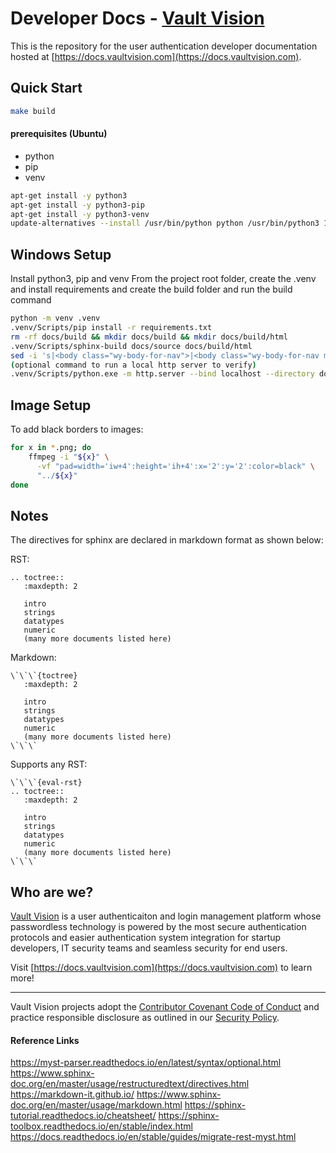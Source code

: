 # Developer Docs - [Vault Vision](https://vaultvision.com) 

This is the repository for the user authentication developer documentation hosted at [https://docs.vaultvision.com](https://docs.vaultvision.com).


## Quick Start


```bash
make build
```


#### prerequisites (Ubuntu)
- python
- pip
- venv

```bash
apt-get install -y python3
apt-get install -y python3-pip
apt-get install -y python3-venv
update-alternatives --install /usr/bin/python python /usr/bin/python3 1
```

## Windows Setup

Install python3, pip and venv
From the project root folder, create the .venv and install requirements and create the build folder and run the build command
```bash
python -m venv .venv
.venv/Scripts/pip install -r requirements.txt
rm -rf docs/build && mkdir docs/build && mkdir docs/build/html
.venv/Scripts/sphinx-build docs/source docs/build/html
sed -i 's|<body class="wy-body-for-nav">|<body class="wy-body-for-nav matomo"><img referrerpolicy="no-referrer-when-downgrade" src="https://vaultvision.matomo.cloud/matomo.php?idsite=6\&rec=1" style="border:0;position: absolute;" alt="" />|g' $(find docs/build/html -type f -name '*.html')
(optional command to run a local http server to verify)
.venv/Scripts/python.exe -m http.server --bind localhost --directory docs/build/html 8080

```


## Image Setup

To add black borders to images:

```bash
for x in *.png; do
    ffmpeg -i "${x}" \
      -vf "pad=width='iw+4':height='ih+4':x='2':y='2':color=black" \
      "../${x}"
done
```

## Notes

The directives for sphinx are declared in markdown format as shown below:

RST:
```
.. toctree::
   :maxdepth: 2

   intro
   strings
   datatypes
   numeric
   (many more documents listed here)
```

Markdown:
```
\`\`\`{toctree}
   :maxdepth: 2

   intro
   strings
   datatypes
   numeric
   (many more documents listed here)
\`\`\`
```

Supports any RST:
```
\`\`\`{eval-rst}
.. toctree::
   :maxdepth: 2

   intro
   strings
   datatypes
   numeric
   (many more documents listed here)
\`\`\`
```


## Who are we?

[Vault Vision](https://vaultvision.com) is a user authenticaiton and login management platform whose passwordless technology is powered by the most secure authentication protocols and easier authentication system integration for startup developers, IT security teams and seamless security for end users.

Visit [https://docs.vaultvision.com](https://docs.vaultvision.com) to learn more!


----

Vault Vision projects adopt the [Contributor Covenant Code of Conduct](https://github.com/vaultvision/.github/blob/main/CODE_OF_CONDUCT.md) and practice responsible disclosure as outlined in our [Security Policy](https://github.com/vaultvision/.github/blob/main/SECURITY.md).


#### Reference Links

https://myst-parser.readthedocs.io/en/latest/syntax/optional.html
https://www.sphinx-doc.org/en/master/usage/restructuredtext/directives.html
https://markdown-it.github.io/
https://www.sphinx-doc.org/en/master/usage/markdown.html
https://sphinx-tutorial.readthedocs.io/cheatsheet/
https://sphinx-toolbox.readthedocs.io/en/stable/index.html
https://docs.readthedocs.io/en/stable/guides/migrate-rest-myst.html
